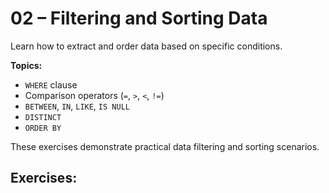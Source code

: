 # 02 – Filtering and Sorting Data

Learn how to extract and order data based on specific conditions.

**Topics:**
- `WHERE` clause
- Comparison operators (`=`, `>`, `<`, `!=`)
- `BETWEEN`, `IN`, `LIKE`, `IS NULL`
- `DISTINCT`
- `ORDER BY`

These exercises demonstrate practical data filtering and sorting scenarios.

## Exercises: